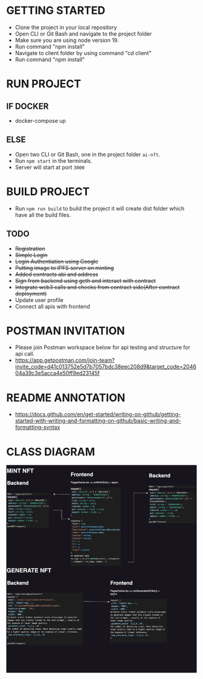 # GETTING STARTED
- Clone the project in your local repository
- Open CLI or Git Bash and navigate to the project folder 
- Make sure you are using node version 19.
- Run command "npm install"
- Navigate to client folder by using command "cd client"
- Run command "npm install"

# RUN PROJECT
## IF DOCKER
- docker-compose up
## ELSE
- Open two CLI or Git Bash, one in the project folder `ai-nft`.
- Run `npm start` in the terminals.
- Server will start at port `3000`


# BUILD PROJECT
- Run `npm run build` to build the project it will create dist folder which have all the build files.


## TODO
- <del>Registration<del>
- <del>Simple Login<del>
- <del>Login Authentiation using Google<del>
- <del>Putting image to IPFS server on minting<del>
- <del>Added contracts abi and address<del>
- <del>Sign from backend using geth and interact with contract<del>
- <del>Integrate web3 calls and checks from contract side(After contract deployment)<del>
- Update user profile
- Connect all apis with frontend

# POSTMAN INVITATION
- Please join Postman workspace below for api testing and structure for api call.
- https://app.getpostman.com/join-team?invite_code=d41c013752e5d7b7057bdc38eec208d9&target_code=204604a39c3e5acca4e50ff9ed23145f

# README ANNOTATION
- https://docs.github.com/en/get-started/writing-on-github/getting-started-with-writing-and-formatting-on-github/basic-writing-and-formatting-syntax


# CLASS DIAGRAM
![alt text](https://github.com/syedMohib44/ai_nft/blob/master/AI-NFT.jpg)
